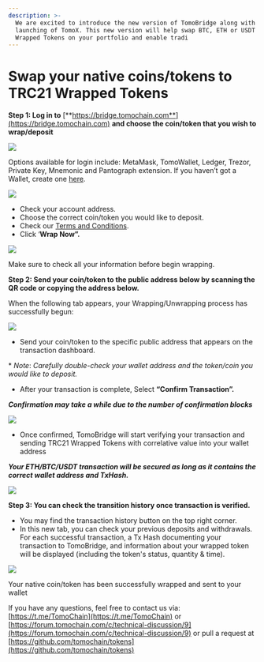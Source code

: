 ```yaml
---
description: >-
  We are excited to introduce the new version of TomoBridge along with the
  launching of TomoX. This new version will help swap BTC, ETH or USDT to TRC21
  Wrapped Tokens on your portfolio and enable tradi
---
```


# Swap your native coins/tokens to TRC21 Wrapped Tokens

**Step 1: Log in to** [**https://bridge.tomochain.com**](https://bridge.tomochain.com) **and choose the coin/token that you wish to wrap/deposit**

![](../../../.gitbook/assets/image%20%2889%29.png)

Options available for login include: MetaMask, TomoWallet, Ledger, Trezor, Private Key, Mnemonic and Pantograph extension. If you haven’t got a Wallet, create one [here](https://wallet.tomochain.com/#/login).

![](../../../.gitbook/assets/image%20%2877%29.png)

* Check your account address.
* Choose the correct coin/token you would like to deposit.
* Check our [Terms and Conditions](https://docs.tomochain.com/legal/terms-of-use).
* Click ‘**Wrap Now”.**

![](../../../.gitbook/assets/image%20%2878%29.png)

Make sure to check all your information before begin wrapping.

**Step 2: Send your coin/token to the public address below by scanning the QR code or copying the address below.**

When the following tab appears, your Wrapping/Unwrapping process has successfully begun:

![](../../../.gitbook/assets/image%20%2885%29.png)

* Send your coin/token to the specific public address that appears on the transaction dashboard.

\* _Note_: _Carefully double-check your wallet address and the token/coin you would like to deposit._

* After your transaction is complete, Select **“Confirm Transaction”.**

_**Confirmation may take a while due to the number of confirmation blocks**_

![](../../../.gitbook/assets/image%20%2876%29.png)

* Once confirmed, TomoBridge will start verifying your transaction and sending TRC21 Wrapped Tokens with correlative value into your wallet address

_**Your ETH/BTC/USDT transaction will be secured as long as it contains the correct wallet address and TxHash.**_

![](../../../.gitbook/assets/image%20%2887%29.png)

**Step 3: You can check the transition history once transaction is verified.**

* You may find the transaction history button on the top right corner.
* In this new tab, you can check your previous deposits and withdrawals. For each successful transaction, a Tx Hash documenting your transaction to TomoBridge, and information about your wrapped token will be displayed \(including the token's status, quantity & time\).

![](../../../.gitbook/assets/image%20%2879%29.png)

Your native coin/token has been successfully wrapped and sent to your wallet

If you have any questions, feel free to contact us via: [https://t.me/TomoChain](https://t.me/TomoChain) or [https://forum.tomochain.com/c/technical-discussion/9](https://forum.tomochain.com/c/technical-discussion/9) or pull a request at [https://github.com/tomochain/tokens](https://github.com/tomochain/tokens)   


